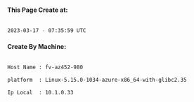 
   
#### This Page Create at:

```bash

2023-03-17 - 07:35:59 UTC

```

#### Create By Machine:

```bash

Host Name : fv-az452-980

platform  : Linux-5.15.0-1034-azure-x86_64-with-glibc2.35

Ip Local  : 10.1.0.33

```

